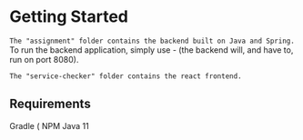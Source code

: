 # Getting Started

`The "assignment" folder contains the backend built on Java and Spring.`
To run the backend application, simply use - (the backend will, and have to, run on port 8080).

`The "service-checker" folder contains the react frontend.`


## Requirements

Gradle (
NPM
Java 11

